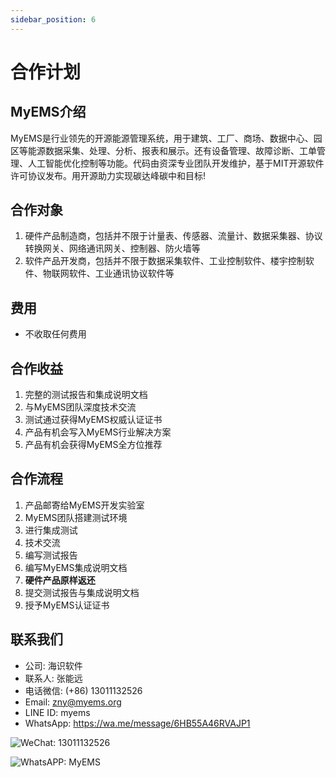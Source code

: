 ```yaml
---
sidebar_position: 6
---
```


# 合作计划

## MyEMS介绍

MyEMS是行业领先的开源能源管理系统，用于建筑、工厂、商场、数据中心、园区等能源数据采集、处理、分析、报表和展示。还有设备管理、故障诊断、工单管理、人工智能优化控制等功能。代码由资深专业团队开发维护，基于MIT开源软件许可协议发布。用开源助力实现碳达峰碳中和目标!

## 合作对象

1. 硬件产品制造商，包括并不限于计量表、传感器、流量计、数据采集器、协议转换网关、网络通讯网关、控制器、防火墙等
2. 软件产品开发商，包括并不限于数据采集软件、工业控制软件、楼宇控制软件、物联网软件、工业通讯协议软件等

## 费用

- 不收取任何费用

## 合作收益

1. 完整的测试报告和集成说明文档
2. 与MyEMS团队深度技术交流
3. 测试通过获得MyEMS权威认证证书
4. 产品有机会写入MyEMS行业解决方案
5. 产品有机会获得MyEMS全方位推荐

## 合作流程

1. 产品邮寄给MyEMS开发实验室
2. MyEMS团队搭建测试环境
3. 进行集成测试
4. 技术交流
5. 编写测试报告
6. 编写MyEMS集成说明文档
7. **硬件产品原样返还**
8. 提交测试报告与集成说明文档
9. 授予MyEMS认证证书

## 联系我们

- 公司: 海识软件
- 联系人: 张能远
- 电话微信: (+86) 13011132526
- Email: zny@myems.org
- LINE ID: myems
- WhatsApp: https://wa.me/message/6HB55A46RVAJP1

![WeChat: 13011132526](/img/wechat_nengyuanzhang.png)

![WhatsAPP: MyEMS](/img/whatsapp_myems.png)